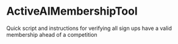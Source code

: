 # ActiveAIMembershipTool
Quick script and instructions for verifying all sign ups have a valid membership ahead of a competition

